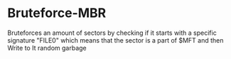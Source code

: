 # Bruteforce-MBR

Bruteforces an amount of sectors by checking if it starts with a specific signature "FILE0" which means that the sector is a part of $MFT
and then Write to It random garbage
